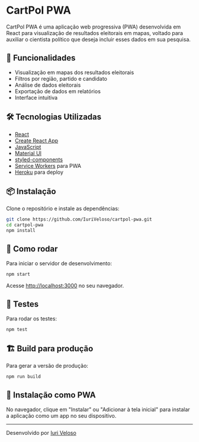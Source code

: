 # CartPol PWA

CartPol PWA é uma aplicação web progressiva (PWA) desenvolvida em React para visualização de resultados eleitorais em mapas, voltado para auxiliar o cientista político que deseja incluir esses dados em sua pesquisa.

## 🚀 Funcionalidades

- Visualização em mapas dos resultados eleitorais
- Filtros por região, partido e candidato
- Análise de dados eleitorais
- Exportação de dados em relatórios
- Interface  intuitiva

## 🛠️ Tecnologias Utilizadas

- [React](https://reactjs.org/)
- [Create React App](https://create-react-app.dev/)
- [JavaScript](https://developer.mozilla.org/pt-BR/docs/Web/JavaScript)
- [Material UI](https://mui.com/)
- [styled-components](https://styled-components.com/)
- [Service Workers](https://developer.mozilla.org/pt-BR/docs/Web/API/Service_Worker_API) para PWA
- [Heroku](https://www.heroku.com/) para deploy

## 📦 Instalação

Clone o repositório e instale as dependências:

```bash
git clone https://github.com/IuriVeloso/cartpol-pwa.git
cd cartpol-pwa
npm install
```

## 🏃 Como rodar

Para iniciar o servidor de desenvolvimento:

```bash
npm start
```

Acesse [http://localhost:3000](http://localhost:3000) no seu navegador.

## 🧪 Testes

Para rodar os testes:

```bash
npm test
```

## 🏗️ Build para produção

Para gerar a versão de produção:

```bash
npm run build
```

## 📲 Instalação como PWA

No navegador, clique em "Instalar" ou "Adicionar à tela inicial" para instalar a aplicação como um app no seu dispositivo.

---

Desenvolvido por [Iuri Veloso](https://github.com/IuriVeloso)
